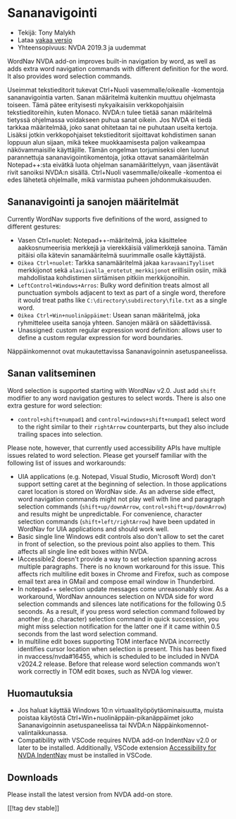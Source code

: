 # Sananavigointi #

* Tekijä: Tony Malykh
* Lataa [vakaa versio][1]
* Yhteensopivuus: NVDA 2019.3 ja uudemmat

WordNav NVDA add-on improves built-in navigation by word, as well as adds
extra word navigation commands with different definition for the word. It
also provides word selection commands.

Useimmat tekstieditorit tukevat Ctrl+Nuoli vasemmalle/oikealle -komentoja
sananavigointia varten. Sanan määritelmä kuitenkin muuttuu ohjelmasta
toiseen. Tämä pätee erityisesti nykyaikaisiin verkkopohjaisiin
tekstieditoreihin, kuten Monaco. NVDA:n tulee tietää sanan määritelmä
tietyssä ohjelmassa voidakseen puhua sanat oikein. Jos NVDA ei tiedä tarkkaa
määritelmää, joko sanat ohitetaan tai ne puhutaan useita kertoja. Lisäksi
jotkin verkkopohjaiset tekstieditorit sijoittavat kohdistimen sanan loppuun
alun sijaan, mikä tekee muokkaamisesta paljon vaikeampaa näkövammaisille
käyttäjille. Tämän ongelman torjumiseksi olen luonut parannettuja
sananavigointikomentoja, jotka ottavat sanamääritelmän Notepad++:sta eivätkä
luota ohjelman sanamäärittelyyn, vaan jäsentävät rivit sanoiksi NVDA:n
sisällä. Ctrl+Nuoli vasemmalle/oikealle -komentoa ei edes lähetetä
ohjelmalle, mikä varmistaa puheen johdonmukaisuuden.

## Sananavigointi ja sanojen määritelmät

Currently WordNav supports five definitions of the word, assigned to
different gestures:

* Vasen Ctrl+nuolet: Notepad++-määritelmä, joka käsittelee aakkosnumeerisia
  merkkejä ja vierekkäisiä välimerkkejä sanoina. Tämän pitäisi olla kätevin
  sanamääritelmä suurimmalle osalle käyttäjistä.
* `Oikea Ctrl+nuolet`: Tarkka sanamääritelmä jakaa `karavaaniTyyliset`
  merkkijonot sekä `alaviivalla_erotetut_merkkijonot` erillisiin osiin, mikä
  mahdollistaa kohdistimen siirtämisen pitkiin merkkijonoihin.
* `LeftControl+Windows+Arros`: Bulky word definition treats almost all
  punctuation symbols adjacent to text as part of a single word, therefore
  it would treat paths like `C:\directory\subdirectory\file.txt` as a single
  word.
* `Oikea Ctrl+Win+nuolinäppäimet`: Usean sanan määritelmä, joka ryhmittelee
  useita sanoja yhteen. Sanojen määrä on säädettävissä.
* Unassigned: custom regular expression word definition: allows user to
  define a custom regular expression for word boundaries.

Näppäinkomennot ovat mukautettavissa Sananavigoinnin asetuspaneelissa.

## Sanan valitseminen

Word selection is supported starting with WordNav v2.0. Just add `shift`
modifier to any word navigation gestures to select words. There is also one
extra gesture for word selection:

* `control+shift+numpad1` and `control+windows+shift+numpad1` select word to
  the right similar to their `rightArrow` counterparts, but they also
  include trailing spaces into selection.

Please note, however, that currently used accessibility APIs have multiple
issues related to word selection. Please get yourself familiar with the
following list of issues and workarounds:

* UIA applications (e.g. Notepad, Visual Studio, Microsoft Word) don't
  support setting caret at the beginning of selection. In those applications
  caret location is stored on WordNav side. As an adverse side effect, word
  navigation commands might not play well with line and paragraph selection
  commands (`shift+up/downArrow`, `control+shift+up/downArrow`) and results
  might be unpredictable. For convenience, character selection commands
  (`shift+left/rightArrow`) have been updated in WordNav for UIA
  applications and should work well.
* Basic single line Windows edit controls also don't allow to set the caret
  in front of selection, so the previous point also applies to them. This
  affects all single line edit boxes within NVDA.
* IAccessible2 doesn't provide a way to set selection spanning across
  multiple paragraphs. There is no known workaround for this issue. This
  affects rich multiline edit boxes in Chrome and Firefox, such as compose
  email text area in GMail and compose email window in Thunderbird.
* In notepad++ selection update messages come unreasonably slow. As a
  workaround, WordNav announces selection on NVDA side for word selection
  commands and silences late notifications for the following 0.5 seconds. As
  a result, if you press word selection command followed by another
  (e.g. character) selection command in quick succession, you might miss
  selection notification for the latter one if it came within 0.5 seconds
  from the last word selection command.
* In multiline edit boxes supporting TOM interface NVDA incorrectly
  identifies cursor location when selection is present. This has been fixed
  in nvaccess/nvda#16455, which is scheduled to be included in NVDA v2024.2
  release. Before that release word selection commands won't work correctly
  in TOM edit boxes, such as NVDA log viewer.

## Huomautuksia

* Jos haluat käyttää Windows 10:n virtuaalityöpöytäominaisuutta, muista
  poistaa käytöstä Ctrl+Win+nuolinäppäin-pikanäppäimet joko Sananavigoinnin
  asetuspaneelissa tai NVDA:n Näppäinkomennot-valintaikkunassa.
* Compatibility with VSCode requires NVDA add-on IndentNav v2.0 or later to
  be installed. Additionally, VSCode extension [Accessibility for NVDA
  IndentNav](https://marketplace.visualstudio.com/items?itemName=TonyMalykh.nvda-indent-nav-accessibility)
  must be installed in VSCode.

##  Downloads

Please install the latest version from NVDA add-on store.

[[!tag dev stable]]

[1]: https://www.nvaccess.org/addonStore/legacy?file=wordnav
